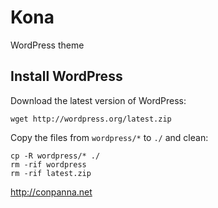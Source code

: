 # Kona
WordPress theme

## Install WordPress

Download the latest version of WordPress:
````
wget http://wordpress.org/latest.zip
````

Copy the files from `wordpress/*` to `./` and clean:
````
cp -R wordpress/* ./
rm -rif wordpress
rm -rif latest.zip
````

http://conpanna.net